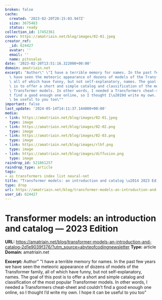 ```yaml
---
broken: false
cache:
  created: '2023-02-20T20:15:03.947Z'
  size: 3675483
  status: ready
collection_id: 17452361
cover: https://amatriain.net/blog/images/02-01.jpeg
creator_ref:
  _id: 624427
  avatar: ''
  email: ''
  name: pitosalas
date: '2023-02-20T13:51:16.322000+00:00'
domain: amatriain.net
excerpt: "Author\" \"I have a terrible memory for names. In the past few years we\
  \ have seen the meteoric appearance of dozens of models of the Transformer family,\
  \ all of which have funny, but not self-explanatory, names. The goal of this post\
  \ is to offer a short and simple catalog and classification of the most popular\
  \ Transformer models. In other words, I needed a Transformers cheat-sheet and couldn\u2019\
  t find a good enough one online, so I thought I\u2019d write my own. I hope it can\
  \ be useful to you too\""
important: false
last_update: '2024-05-14T14:11:37.144000+00:00'
media:
- link: https://amatriain.net/blog/images/02-01.jpeg
  type: image
- link: https://amatriain.net/blog/images/02-02.png
  type: image
- link: https://amatriain.net/blog/images/02-03.png
  type: image
- link: https://amatriain.net/blog/images/rlhf.png
  type: image
- link: https://amatriain.net/blog/images/diffusion.png
  type: image
raindrop_id: 521861257
raindrop_type: article
tags:
- ai transformers index list neural-net
title: "Transformer models: an introduction and catalog \u2014 2023 Edition"
type: drop
url: https://amatriain.net/blog/transformer-models-an-introduction-and-catalog-2d1e9039f376/?utm_source=abyteofcodingnewsletter
user_id: 624427
---
```


# Transformer models: an introduction and catalog — 2023 Edition

**URL:** https://amatriain.net/blog/transformer-models-an-introduction-and-catalog-2d1e9039f376/?utm_source=abyteofcodingnewsletter
**Type:** article
**Domain:** amatriain.net

**Excerpt:** Author" "I have a terrible memory for names. In the past few years we have seen the meteoric appearance of dozens of models of the Transformer family, all of which have funny, but not self-explanatory, names. The goal of this post is to offer a short and simple catalog and classification of the most popular Transformer models. In other words, I needed a Transformers cheat-sheet and couldn’t find a good enough one online, so I thought I’d write my own. I hope it can be useful to you too"
